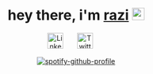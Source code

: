 <div align="center">
   <h1>hey there, i'm <a href="github.com/razinaut">razi</a> <img src="https://media.giphy.com/media/hvRJCLFzcasrR4ia7z/giphy.gif" width="25px"> </h1>
</div>


<div align="center">
  <a href="https://www.linkedin.com/in/raztronaut/"><img width="32px" alt="LinkedIn" title="LinkedIn" src="https://i.imgur.com/yRpa1dQ.png"/></a>
  &#8287;&#8287;&#8287;&#8287;&#8287;
  <a href="https://twitter.com/raztronaut"><img width="32px" alt="Twitter" title="Twitter" src="https://i.imgur.com/AixJgnm.png"/></a>
  &#8287;&#8287;&#8287;&#8287;&#8287;
</div>

<div align="center">

  [![spotify-github-profile](https://spotify-github-profile.kittinanx.com/api/view?uid=22resxh2er3ir5hpoi7zxns6a&cover_image=true&theme=natemoo-re&show_offline=false&background_color=121212&interchange=false&bar_color=53b14f&bar_color_cover=false)](https://spotify-github-profile.kittinanx.com/api/view?uid=22resxh2er3ir5hpoi7zxns6a&redirect=true)
</div>

